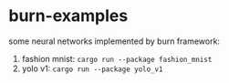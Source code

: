 # burn-examples
some neural networks implemented by burn framework:

1. fashion mnist: `cargo run --package fashion_mnist`
2. yolo v1: `cargo run --package yolo_v1`
